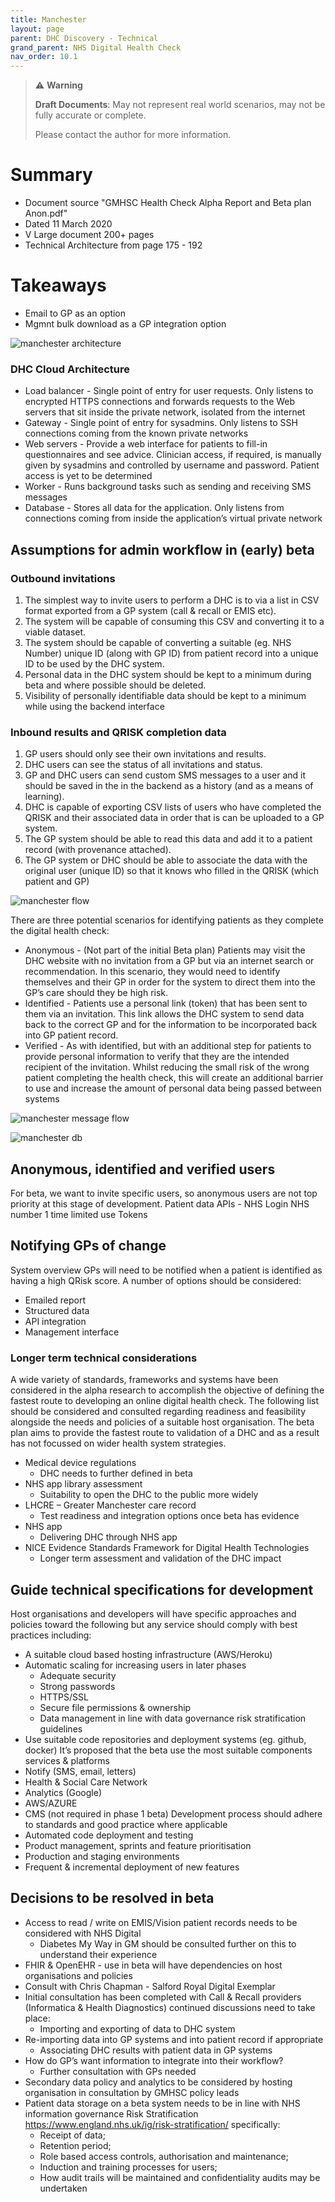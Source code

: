 ```yaml
---
title: Manchester
layout: page
parent: DHC Discovery - Technical
grand_parent: NHS Digital Health Check
nav_order: 10.1
---
```


> ⚠️ **Warning**
>  
> **Draft Documents**: May not represent real world scenarios, may not be fully accurate or complete.
>
> Please contact the author for more information.

# Summary

- Document source "GMHSC Health Check Alpha Report and Beta plan Anon.pdf"
- Dated 11 March 2020
- V Large document 200+ pages
- Technical Architecture from page 175 - 192


# Takeaways
- Email to GP as an option
- Mgmnt bulk download as a GP integration option


![manchester architecture](manchester-architecture.png)

### DHC Cloud Architecture
- Load balancer - Single point of entry for user requests. 
Only listens to encrypted HTTPS connections and 
forwards requests to the Web servers that sit inside 
the private network, isolated from the internet
- Gateway - Single point of entry for sysadmins. Only 
listens to SSH connections coming from the known 
private networks
- Web servers - Provide a web interface for patients to 
fill-in questionnaires and see advice. Clinician access, 
if required, is manually given by sysadmins and 
controlled by username and password. Patient access 
is yet to be determined
- Worker - Runs background tasks such as sending and 
receiving SMS messages
- Database - Stores all data for the application. Only 
listens from connections coming from inside the 
application’s virtual private network

## Assumptions for admin workflow in (early) beta 

### Outbound invitations
1. The simplest way to invite users to perform a DHC is to via a list in CSV 
format exported from a GP system (call & recall or EMIS etc).
2. The system will be capable of consuming this CSV and converting it to a 
viable dataset.
3. The system should be capable of converting a suitable (eg. NHS Number) 
unique ID (along with GP ID) from patient record into a unique ID to be used 
by the DHC system.
4. Personal data in the DHC system should be kept to a minimum during beta 
and where possible should be deleted.
5. Visibility of personally identifiable data should be kept to a minimum while 
using the backend interface

### Inbound results and QRISK completion data
1. GP users should only see their own invitations and results.
2. DHC users can see the status of all invitations and status.
3. GP and DHC users can send custom SMS messages to a user and it should 
be saved in the in the backend as a history (and as a means of learning).
4. DHC is capable of exporting CSV lists of users who have completed the 
QRISK and their associated data in order that is can be uploaded to a GP 
system.
5. The GP system should be able to read this data and add it to a patient 
record (with provenance attached).
6. The GP system or DHC should be able to associate the data with the original 
user (unique ID) so that it knows who filled in the QRISK (which patient and 
GP)

![manchester flow](manchester-outbound-flow.png)

There are three potential scenarios for identifying patients as they complete the digital health 
check:
- Anonymous - (Not part of the initial Beta plan) Patients may visit the DHC website with no 
invitation from a GP but via an internet search or recommendation. In this scenario, they would 
need to identify themselves and their GP in order for the system to direct them into the GP’s 
care should they be high risk.
- Identified - Patients use a personal link (token) that has been sent to them via an invitation. 
This link allows the DHC system to send data back to the correct GP and for the information to 
be incorporated back into GP patient record.
- Verified - As with identified, but with an additional step for patients to provide personal 
information to verify that they are the intended recipient of the invitation. Whilst reducing the 
small risk of the wrong patient completing the health check, this will create an additional 
barrier to use and increase the amount of personal data being passed between systems

![manchester message flow](manchester-message-flow.png)

![manchester db](manchester-db.png)

## Anonymous, identified and verified users
For beta, we want to invite specific users, so anonymous users are not top 
priority at this stage of development.
Patient data APIs - 
NHS Login
NHS number
1 time limited use Tokens

## Notifying GPs of change
System overview
GPs will need to be notified when a patient is identified as having a high QRisk
score. A number of options should be considered:
- Emailed report
- Structured data
- API integration
- Management interface

### Longer term technical considerations

A wide variety of standards, frameworks and
systems have been considered in the alpha
research to accomplish the objective of defining
the fastest route to developing an online digital
health check.
The following list should be considered and
consulted regarding readiness and feasibility
alongside the needs and policies of a suitable
host organisation.
The beta plan aims to provide the fastest route
to validation of a DHC and as a result has not
focussed on wider health system strategies.

- Medical device regulations
  - DHC needs to further defined in
beta
- NHS app library assessment
  - Suitability to open the DHC to the
public more widely
- LHCRE – Greater Manchester care record
  - Test readiness and integration
options once beta has evidence
- NHS app
  - Delivering DHC through NHS app
- NICE Evidence Standards Framework for
Digital Health Technologies
  - Longer term assessment and
validation of the DHC impact

## Guide technical specifications for development 
Host organisations and developers will have specific 
approaches and policies toward the following but any 
service should comply with best practices including: 
- A suitable cloud based hosting infrastructure 
(AWS/Heroku)
- Automatic scaling for increasing users in later 
phases
  - Adequate security
  - Strong passwords
  - HTTPS/SSL
  - Secure file permissions & ownership
  - Data management in line with data 
governance risk stratification guidelines
- Use suitable code repositories and deployment 
systems (eg. github, docker)
It’s proposed that the beta use the most suitable 
components services & platforms 
- Notify (SMS, email, letters)
- Health & Social Care Network
- Analytics (Google)
- AWS/AZURE
- CMS (not required in phase 1 beta)
Development process should adhere to standards and 
good practice where applicable
- Automated code deployment and testing
- Product management, sprints and feature 
prioritisation
- Production and staging environments
- Frequent & incremental deployment of new 
features

## Decisions to be resolved in beta 
- Access to read / write on EMIS/Vision patient 
records needs to be considered with NHS Digital
  - Diabetes My Way in GM should be 
consulted further on this to understand 
their experience
- FHIR & OpenEHR - use in beta will have 
dependencies on host organisations and policies
- Consult with Chris Chapman - Salford 
Royal Digital Exemplar
- Initial consultation has been completed with Call & 
Recall providers (Informatica & Health 
Diagnostics) continued discussions need to take 
place:
  - Importing and exporting of data to DHC 
system
- Re-importing data into GP systems and 
into patient record if appropriate
  - Associating DHC results with patient data 
in GP systems
- How do GP’s want information to integrate into 
their workflow?
  - Further consultation with GPs needed
- Secondary data policy and analytics to be 
considered by hosting organisation in 
consultation by GMHSC policy leads
- Patient data storage on a beta system needs to be 
in line with NHS information governance Risk 
Stratification 
https://www.england.nhs.uk/ig/risk-stratification/
specifically:
  - Receipt of data;
  - Retention period; 
  - Role based access controls, authorisation 
and maintenance;
  - Induction and training processes for 
users; 
  - How audit trails will be maintained and 
confidentiality audits may be undertaken